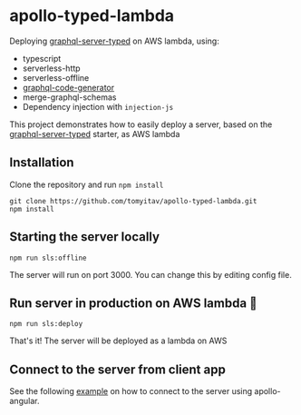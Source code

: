 # apollo-typed-lambda

Deploying [graphql-server-typed](https://github.com/tomyitav/graphql-server-typed) on AWS lambda, using:

+ typescript
+ serverless-http
+ serverless-offline
+ [graphql-code-generator](https://github.com/dotansimha/graphql-code-generator)
+ merge-graphql-schemas
+ Dependency injection with `injection-js`

This project demonstrates how to easily deploy a server, based on the [graphql-server-typed](https://github.com/tomyitav/graphql-server-typed)
starter, as AWS lambda

## Installation

Clone the repository and run `npm install`

```
git clone https://github.com/tomyitav/apollo-typed-lambda.git
npm install
```

## Starting the server locally

```
npm run sls:offline
```

The server will run on port 3000. You can change this by editing config file.

## Run server in production on AWS lambda :rocket:

```
npm run sls:deploy
```

That's it! The server will be deployed as a lambda on AWS

## Connect to the server from client app

See the following [example](https://github.com/tomyitav/apollo-angular-client-starter) on how to connect to the server using apollo-angular.

